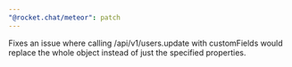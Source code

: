 ```yaml
---
"@rocket.chat/meteor": patch
---
```


Fixes an issue where calling /api/v1/users.update with customFields would replace the whole object instead of just the specified properties.
